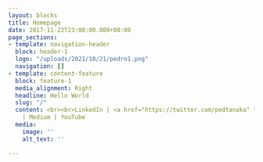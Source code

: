 ```yaml
---
layout: blocks
title: Homepage
date: 2017-11-22T23:00:00.000+00:00
page_sections:
- template: navigation-header
  block: header-1
  logo: "/uploads/2021/10/21/pedro1.png"
  navigation: []
- template: content-feature
  block: feature-1
  media_alignment: Right
  headline: Hello World
  slug: "/"
  content: <br><br>LinkedIn | <a href="https://twitter.com/pedtanaka" title="">Twitter</a>
    | Medium | YouTube
  media:
    image: ''
    alt_text: ''

---
```


